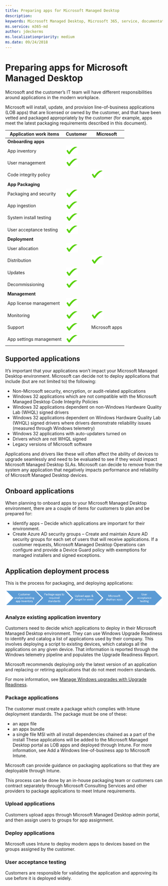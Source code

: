```yaml
---
title: Preparing apps for Microsoft Managed Desktop 
description:  
keywords: Microsoft Managed Desktop, Microsoft 365, service, documentation
ms.service: m365-md
author: jdeckerms
ms.localizationpriority: medium
ms.date: 09/24/2018
---
```


# Preparing apps for Microsoft Managed Desktop


<!--This topic is the target for 3 "Learn more" links in the Admin Portal and Enterprise Agreement (aka.ms/app-overview;app-package;app-req); do not delete.-->

<!--Applications: supported/onboard/deployment -->

Microsoft and the customer’s IT team will have different responsibilities around applications in the modern workplace. 

Microsoft will install, update, and provision line-of-business applications (LOB apps) that are licensed or owned by the customer, and that have been vetted and packaged appropriately by the customer (for example, apps meet the latest packaging requirements described in this document). 

Application work items |	Customer	| Microsoft
--- | --- | ---
**Onboarding apps** |  |
App inventory	| ![yes](images/checkmark.png)	|
User management	| ![yes](images/checkmark.png)	|
Code integrity policy |	|	![yes](images/checkmark.png)
**App Packaging** |  |
Packaging and security |	![yes](images/checkmark.png) |	
App ingestion |	![yes](images/checkmark.png)	 |
System install testing |	![yes](images/checkmark.png) |	
User acceptance testing	| ![yes](images/checkmark.png) |	
**Deployment** | |
User allocation	 | ![yes](images/checkmark.png)	 |
Distribution |	|	![yes](images/checkmark.png)
Updates	| ![yes](images/checkmark.png)	 |
Decommissioning	| ![yes](images/checkmark.png) |	
**Management** | |
App license management |	![yes](images/checkmark.png)	 |
Monitoring	| ![yes](images/checkmark.png) |	![yes](images/checkmark.png)
Support	| ![yes](images/checkmark.png) |	Microsoft apps
App settings management	| ![yes](images/checkmark.png) |	

## Supported applications

It’s important that your applications won’t impact your Microsoft Managed Desktop environment. Microsoft can decide not to deploy applications that include (but are not limited to) the following: 

- Non-Microsoft security, encryption, or audit-related applications
- Windows 32 applications which are not compatible with the Microsoft Managed Desktop Code Integrity Policies
- Windows 32 applications dependent on non-Windows Hardware Quality Lab (WHQL) signed drivers
- Windows 32 applications dependent on Windows Hardware Quality Lab (WHQL) signed drivers where drivers demonstrate reliability issues (measured through Windows telemetry)
- Windows 32 applications with auto-updaters turned on
- Drivers which are not WHQL signed
- Legacy versions of Microsoft software

Applications and drivers like these will often affect the ability of devices to upgrade seamlessly and need to be evaluated to see if they would impact Microsoft Managed Desktop SLAs. Microsoft can decide to remove from the system any application that negatively impacts performance and reliability of Microsoft Managed Desktop devices.

## Onboard applications

When planning to onboard apps to your Microsoft Managed Desktop environment, there are a couple of items for customers to plan and be prepared for:

- Identify apps – Decide which applications are important for their environment.
- Create Azure AD security groups – Create and maintain Azure AD security groups for each set of users that will receive applications.
If a customer requests, Microsoft Managed Desktop Operations can configure and provide a Device Guard policy with exemptions for managed installers and signed exceptions. 

## Application deployment process

This is the process for packaging, and deploying applications:

![Analyze, package, upload, target, deploy, test](images/app-deployment.png)
 
### Analyze existing application inventory

Customers need to decide which applications to deploy in their Microsoft Managed Desktop environment. They can use Windows Upgrade Readiness to identify and catalog a list of applications used by their company. This involves deploying a script to existing devices, which catalogs all the applications on any given device. That information is reported through the Windows telemetry pipeline and populates the Upgrade Readiness Report. 

Microsoft recommends deploying only the latest version of an application and replacing or retiring applications that do not meet modern standards.

For more information, see [Manage Windows upgrades with Upgrade Readiness](https://docs.microsoft.com/windows/deployment/upgrade/manage-windows-upgrades-with-upgrade-readiness).

### Package applications

The customer must create a package which complies with Intune deployment standards. The package must be one of these:

- an appx file
- an  appx bundle
- a single file MSI with all install dependencies chained as a part of the install
These applications will be added to the Microsoft Managed Desktop portal as LOB apps  and deployed through Intune. For more information, see Add a Windows line-of-business app to Microsoft Intune. 

Microsoft can provide guidance on packaging applications so that they are deployable through Intune. 

This process can be done by an in-house packaging team or customers can contract separately through Microsoft Consulting Services and other providers to package applications to meet Intune requirements. 

### Upload applications

Customers upload apps through Microsoft Managed Desktop admin portal, and then assign users to groups for app assignment. 

### Deploy applications

Microsoft uses Intune to deploy modern apps to devices based on the groups assigned by the customer.


### User acceptance testing

Customers are responsible for validating the application and approving its use before it is deployed widely. 
